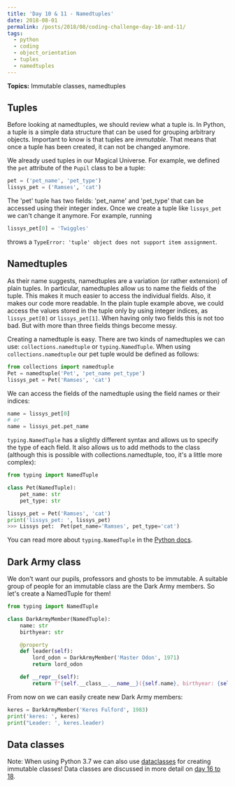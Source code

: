 ```yaml
---
title: 'Day 10 & 11 - Namedtuples'
date: 2018-08-01
permalink: /posts/2018/08/coding-challenge-day-10-and-11/
tags:
  - python
  - coding
  - object_orientation
  - tuples
  - namedtuples
---
```


**Topics:** Immutable classes, namedtuples

## Tuples
Before looking at namedtuples, we should review what a tuple is. In Python, a tuple is a simple data structure that can be used for grouping arbitrary objects. Important to know is that tuples are *immutable*. That means that once a tuple has been created, it can not be changed anymore.   

We already used tuples in our Magical Universe. For example, we defined the `pet` attribute of the `Pupil` class to be a tuple:

```python
pet = ('pet_name', 'pet_type')
lissys_pet = ('Ramses', 'cat')
```

The 'pet' tuple has two fields: 'pet_name' and 'pet_type' that can be accessed using their integer index. Once we create a tuple like `lissys_pet` we can't change it anymore. For example, running

```python
lissys_pet[0] = 'Twiggles'
```

throws a ```TypeError: 'tuple' object does not support item assignment```.

## Namedtuples
As their name suggests, namedtuples are a variation (or rather extension) of plain tuples. In particular, namedtuples allow us to name the fields of the tuple. This makes it much easier to access the individual fields. Also, it makes our code more readable. In the plain tuple example above, we could access the values stored in the tuple only by using integer indices, as `lissys_pet[0]` or `lissys_pet[1]`. When having only two fields this is not too bad. But with more than three fields things become messy. 

Creating a namedtuple is easy. There are two kinds of namedtuples we can use: `collections.namedtuple` or `typing.NamedTuple`. When using `collections.namedtuple` our pet tuple would be defined as follows:

```python
from collections import namedtuple
Pet = namedtuple('Pet', 'pet_name pet_type')
lissys_pet = Pet('Ramses', 'cat')
```

We can access the fields of the namedtuple using the field names or their indices:
```python
name = lissys_pet[0]
# or
name = lissys_pet.pet_name
```

`typing.NamedTuple` has a slightly different syntax and allows us to specify the type of each field. It also allows us to add methods to the class (although this is possible with collections.namedtuple, too, it's a little more complex):

```python
from typing import NamedTuple

class Pet(NamedTuple):
    pet_name: str
    pet_type: str

lissys_pet = Pet('Ramses', 'cat')
print('lissys_pet: ', lissys_pet)
>>> Lissys pet:  Pet(pet_name='Ramses', pet_type='cat')
```

You can read more about `typing.NamedTuple` in the [Python docs](https://docs.python.org/3/library/typing.html).

## Dark Army class
We don't want our pupils, professors and ghosts to be immutable. A suitable group of people for an immutable class are the Dark Army members. So let's create a NamedTuple for them!

```python
from typing import NamedTuple

class DarkArmyMember(NamedTuple):
    name: str
    birthyear: str

    @property
    def leader(self):
        lord_odon = DarkArmyMember('Master Odon', 1971)
        return lord_odon

    def __repr__(self):
        return f"{self.__class__.__name__}({self.name}, birthyear: {self.birthyear})"
```

From now on we can easily create new Dark Army members:
```python
keres = DarkArmyMember('Keres Fulford', 1983)
print('keres: ', keres)
print("Leader: ', keres.leader)
```

## Data classes

Note: When using Python 3.7 we can also use [dataclasses](https://docs.python.org/3/library/dataclasses.html) for creating immutable classes! Data classes are discussed in more detail on [day 16 to 18](http://alpopkes.com/posts/2018/08/coding-challenge-day-16-to-18/).


